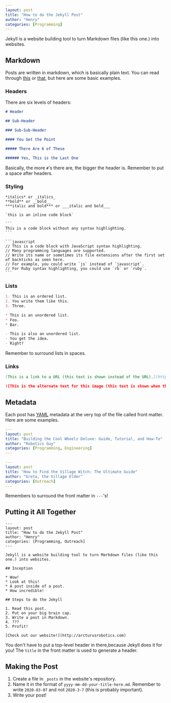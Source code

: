 ```yaml
---
layout: post
title: "How to do the Jekyll Post"
author: "Henry"
categories: [Programming]
---
```


Jekyll is a website building tool to turn Markdown files (like this one.) into websites.

## Markdown

Posts are written in markdown, which is basically plain text.
You can read through [this](https://kramdown.gettalong.org/syntax.html) or [that](https://github.com/adam-p/markdown-here/wiki/Markdown-Cheatsheet), but here are some basic examples.

### Headers

There are six levels of headers:

```markdown
# Header

## Sub-Header

### Sub-Sub-Header

#### You Get the Point

##### There Are 6 of These

###### Yes, This is the Last One
```

Basically, the more `#`'s there are, the bigger the header is.
Remember to put a space after headers.

### Styling

    *italics* or _italics_
    **bold** or __bold__
    ***italic and bold*** or ___italic and bold___

    `this is an inline code block`

    ```
    This is a code block without any syntax highlighting.
    ```

    ```javascript
    // This is a code block with JavaScript syntax highlighting.
    // Many programming languages are supported.
    // Write its name or sometimes its file extensions after the first set of backticks as seen here.
    // For example, you could write `js` instead of `javascript`.
    // For Ruby syntax highlighting, you could use `rb` or `ruby`.
    ```


### Lists

```markdown
1. This is an ordered list.
2. You write them like this.
3. Three.

* This is an unordered list.
* Foo.
* Bar.

- This is also an unordered list.
- You get the idea.
- Right?
```

Remember to surround lists in spaces.

### Links

```markdown
[This is a link to a URL (this text is shown instead of the URL).](https://example.com)

![This is the alternate text for this image (this text is shown when the image cannot be loaded, or it is used for accessibility).](https://placehold.it/400/400.png)
```

## Metadata

Each post has [YAML](https://yaml.org/) metadata at the very top of the file called front matter.
Here are some examples.

```yaml
---
layout: post
title: "Building the Cool Wheelz Deluxe: Guide, Tutorial, and How-To"
author: "Robotics Guy"
categories: [Programming, Engineering]
---
```

```yaml
---
layout: post
title: "How to Find the Village Witch: The Ultimate Guide"
author: "Greta, the Village Elder"
categories: [Outreach]
---
```

Remembers to surround the front matter in `---`'s!

## Putting it All Together

```
---
layout: post
title: "How to do the Jekyll Post"
author: "Henry"
categories: [Programming, Outreach]
---

Jekyll is a website building tool to turn Markdown files (like this one.) into websites.

## Inception

* Wow!
* Look at this!
* A post inside of a post.
* How incredible!

## Steps to do the Jekyll

1. Read this post.
2. Put on your big brain cap.
3. Write a post in Markdown.
4. ???
5. Profit!

[Check out our website!](http://arcturusrobotics.com)
```

You don't have to put a top-level header in there,because Jekyll does it for you! The `title` in the front matter is used to generate a header.

## Making the Post

1. Create a file in `_posts` in the website's repository.
2. Name it in the format of `yyyy-mm-dd-your-title-here.md`. Remember to write `2020-03-07` and not `2020-3-7` (this is probably important).
3. Write your post!
